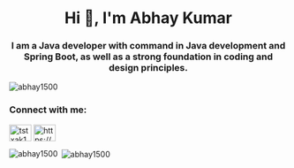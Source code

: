<h1 align="center">Hi 👋, I'm Abhay Kumar</h1>
<h3 align="center">I am a Java developer with command in Java development and Spring Boot, as well as a strong foundation in coding and design principles.</h3>

<p align="left"> <img src="https://komarev.com/ghpvc/?username=abhay1500&label=Profile%20views&color=0e75b6&style=flat" alt="abhay1500" /> </p>

<h3 align="left">Connect with me:</h3>
<p align="left">
<a href="https://twitter.com/tstxak1500" target="blank"><img align="center" src="https://raw.githubusercontent.com/rahuldkjain/github-profile-readme-generator/master/src/images/icons/Social/twitter.svg" alt="tstxak1500" height="30" width="40" /></a>
<a href="https://linkedin.com/in/https://www.linkedin.com/in/abhay-kumar-841564221/" target="blank"><img align="center" src="https://raw.githubusercontent.com/rahuldkjain/github-profile-readme-generator/master/src/images/icons/Social/linked-in-alt.svg" alt="https://www.linkedin.com/in/abhay-kumar-841564221/" height="30" width="40" /></a>
</p>


<p><img align="left" src="https://github-readme-stats.vercel.app/api/top-langs?username=abhay1500&show_icons=true&locale=en&layout=compact" alt="abhay1500" /></p>

<p>&nbsp;<img align="center" src="https://github-readme-stats.vercel.app/api?username=abhay1500&show_icons=true&locale=en" alt="abhay1500" /></p>

